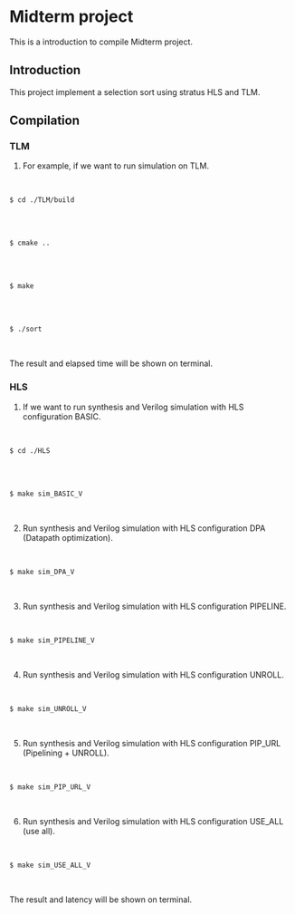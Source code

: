 # Midterm project

This is a introduction to compile Midterm project. <br>

## Introduction
This project implement a selection sort using stratus HLS and TLM. <br>

## Compilation
### TLM

1. For example, if we want to run simulation on TLM.

<br>

    $ cd ./TLM/build
<br>

<br>

    $ cmake .. 
<br>

<br>

    $ make
<br>

<br>

    $ ./sort
<br>

The result and elapsed time will be shown on terminal. <br>

### HLS

1. If we want to run synthesis and Verilog simulation with HLS configuration BASIC.

<br>

    $ cd ./HLS
<br>

<br>

    $ make sim_BASIC_V
<br>

2. Run synthesis and Verilog simulation with HLS configuration DPA (Datapath optimization).

<br>

    $ make sim_DPA_V
<br>

3. Run synthesis and Verilog simulation with HLS configuration PIPELINE.

<br>

    $ make sim_PIPELINE_V
<br>

4. Run synthesis and Verilog simulation with HLS configuration UNROLL.

<br>

    $ make sim_UNROLL_V
<br>

5. Run synthesis and Verilog simulation with HLS configuration PIP_URL (Pipelining + UNROLL).

<br>

    $ make sim_PIP_URL_V
<br>

6. Run synthesis and Verilog simulation with HLS configuration USE_ALL (use all).

<br>

    $ make sim_USE_ALL_V
<br>

The result and latency will be shown on terminal. <br>

